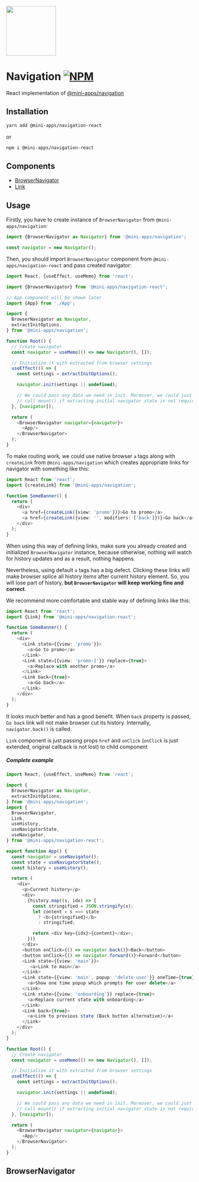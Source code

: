 [npm-badge]: https://img.shields.io/npm/v/@mini-apps/navigation-react.svg
[npm-link]: https://npmjs.com/package/@mini-apps/navigation-react

[<img width="134" src="https://vk.com/images/apps/mini_apps/vk_mini_apps_logo.svg">](https://vk.com/services)

# Navigation [![NPM][npm-badge]][npm-link]

React implementation of [@mini-apps/navigation](https://www.npmjs.com/package/@mini-apps/navigation)

## Installation
```bash
yarn add @mini-apps/navigation-react
```
or
```bash
npm i @mini-apps/navigation-react
``` 

## Components
- [BrowserNavigator](https://github.com/wolframdeus/mini-apps-navigation-react/tree/master/src/lib/BrowserNavigator/README.md)
- [Link](https://github.com/wolframdeus/mini-apps-navigation-react/tree/master/src/lib/Link/README.md)

## Usage
Firstly, you have to create instance of `BrowserNavigator` from 
`@mini-apps/navigation`:

```typescript
import {BrowserNavigator as Navigator} from '@mini-apps/navigation';

const navigator = new Navigator();
```

Then, you should import `BrowserNavigator` component from 
`@mini-apps/navigation-react` and pass created navigator:

```typescript jsx
import React, {useEffect, useMemo} from 'react';

import {BrowserNavigator} from '@mini-apps/navigation-react';

// App component will be shown later
import {App} from './App';

import {
  BrowserNavigator as Navigator,
  extractInitOptions,
} from '@mini-apps/navigation';

function Root() {
  // Create navigator
  const navigator = useMemo(() => new Navigator(), []);

  // Initialize it with extracted from browser settings
  useEffect(() => {
    const settings = extractInitOptions();

    navigator.init(settings || undefined);

    // We could pass any data we need in init. Moreover, we could just
    // call mount() if extracting initial navigator state is not required
  }, [navigator]);

  return (
    <BrowserNavigator navigator={navigator}>
      <App/>
    </BrowserNavigator>
  );
}
```

To make routing work, we could use native browser `a` tags along with
`createLink` from `@mini-apps/navigation` which creates appropriate links
for navigator with something like this:

```typescript jsx
import React from 'react';
import {createLink} from '@mini-apps/navigation';

function SomeBanner() {
  return (
    <div>
      <a href={createLink({view: 'promo'})}>Go to promo</a>
      <a href={createLink({view: '', modifiers: ['back']})}>Go back</a>
    </div>
  );
}
```

When using this way of defining links, make sure you already created and
initialized `BrowserNavigator` instance, because otherwise, nothing will
watch for history updates and as a result, nothing happens.

Nevertheless, using default `a` tags has a big defect. Clicking these links
will make browser splice all history items after current history element. So,
you will lose part of history, **but `BrowserNavigator` will keep working fine
and correct**.

We recommend more comfortable and stable way of defining links like this:

```typescript jsx
import React from 'react';
import {Link} from '@mini-apps/navigation-react';

function SomeBanner() {
  return (
    <div>
      <Link state={{view: 'promo'}}>
        <a>Go to promo</a>
      </Link>
      <Link state={{view: 'promo-2'}} replace={true}>
        <a>Replace with another promo</a>
      </Link>
      <Link back={true}>
        <a>Go back</a>
      </Link>
    </div>
  );
}
```

It looks much better and has a good benefit. When `back` property  is passed, 
`Go back` link will not make browser cut its history. Internally, 
`navigator.back()` is called.

`Link` component is just passing props `href` and `onClick` (`onClick` is just
extended, original callback is not lost) to child component

##### Complete example

```typescript jsx
import React, {useEffect, useMemo} from 'react';

import {
  BrowserNavigator as Navigator,
  extractInitOptions,
} from '@mini-apps/navigation';
import {
  BrowserNavigator,
  Link,
  useHistory, 
  useNavigatorState, 
  useNavigator,
} from '@mini-apps/navigation-react';

export function App() {
  const navigator = useNavigator();
  const state = useNavigatorState();
  const history = useHistory();

  return (
    <div>
      <p>Current history</p>
      <div>
        {history.map((s, idx) => {
          const stringified = JSON.stringify(s);
          let content = s === state 
            ? <b>{stringified}</b> 
            : stringified;

          return <div key={idx}>{content}</div>;
        })}
      </div>
      <button onClick={() => navigator.back()}>Back</button>
      <button onClick={() => navigator.forward()}>Forward</button>
      <Link state={{view: 'main'}}>
         <a>Link to main</a>
      </Link>
      <Link state={{view: 'main', popup: 'delete-user'}} oneTime={true}>
        <a>Show one time popup which prompts for user delete</a>
      </Link>
      <Link state={{view: 'onboarding'}} replace={true}>
        <a>Replace current state with onboarding</a>
      </Link>
      <Link back={true}>
        <a>Link to previous state (Back button alternative)</a>
      </Link>
    </div>
  );
}

function Root() {
  // Create navigator
  const navigator = useMemo(() => new Navigator(), []);

  // Initialize it with extracted from browser settings
  useEffect(() => {
    const settings = extractInitOptions();

    navigator.init(settings || undefined);

    // We could pass any data we need in init. Moreover, we could just
    // call mount() if extracting initial navigator state is not required
  }, [navigator]);

  return (
    <BrowserNavigator navigator={navigator}>
      <App/>
    </BrowserNavigator>
  );
}
```

## BrowserNavigator

